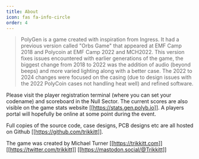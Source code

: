 ```yaml
---
title: About
icon: fas fa-info-circle
order: 4
---
```


> PolyGen is a game created with inspiration from Ingress.  It had a previous version called "Orbs Game" that appeared at EMF Camp 2018 and Polycoin at EMF Camp 2022 and MCH2022.  This version fixes issues encountered with earlier generations of the game, the biggest change from 2018 to 2022 was the addition of audio (beyond beeps) and more varied lighting along with a better case.  The 2022 to 2024 changes were focused on the casing (due to design issues with the 2022 PolyCoin cases not handling heat well) and refined software. 

Please visit the player registration terminal (where you can set your codename) and scoreboard in the Null Sector.  The current scores are also visible on the game stats website [[https://stats.gen.polyb.io]].  A players portal will hopefully be online at some point during the event.

Full copies of the source code, case designs, PCB designs etc are all hosted on Github [[https://github.com/trikkitt]].

The game was created by Michael Turner [[https://trikkitt.com]] [[https://twitter.com/trikkitt]] [[https://mastodon.social/@Trikkitt]]

